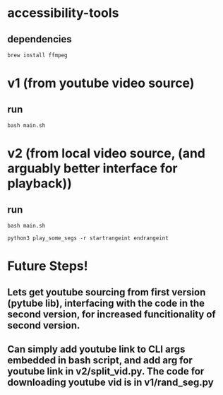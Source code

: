 # accessibility-tools

## dependencies 

`brew install ffmpeg`


# v1 (from youtube video source)

## run 

`bash main.sh`


# v2 (from local video source, (and arguably better interface for playback))

## run

`bash main.sh`

`python3 play_some_segs -r startrangeint endrangeint`


# Future Steps!

## Lets get youtube sourcing from first version (pytube lib), interfacing with the code in the second version, for increased funcitionality of second version. 
## Can simply add youtube link to CLI args embedded in bash script, and add arg for youtube link in v2/split_vid.py. The code for downloading youtube vid is in v1/rand_seg.py
